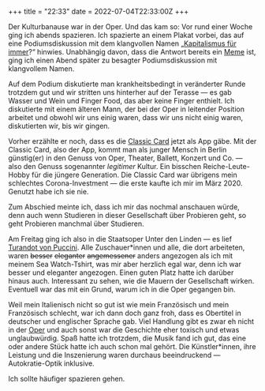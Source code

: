 +++
title = "22:33"
date = 2022-07-04T22:33:00Z
+++

Der Kulturbanause war in der Oper. Und das kam so: Vor rund einer Woche ging ich abends spazieren. Ich spazierte an einem Plakat vorbei, das auf eine Podiumsdiskussion mit dem klangvollen Namen „[Kapitalismus für immer][holtzbrinck]?“ hinwies. Unabhängig davon, dass die Antwort bereits ein [Meme][ulf] ist, ging ich einen Abend später zu besagter Podiumsdiskussion mit klangvollem Namen.

Auf dem Podium diskutierte man krankheitsbedingt in veränderter Runde trotzdem gut und wir stritten uns hinterher auf der Terasse — es gab Wasser und Wein und Finger Food, das aber keine Finger enthielt. Ich diskutierte mit einem älteren Mann, der bei der Oper in leitender Position arbeitet und obwohl wir uns einig waren, dass wir uns nicht einig waren, diskutierten wir, bis wir gingen.

Vorher erzählte er noch, dass es die [Classic Card][classic-card] jetzt als App gäbe. Mit der Classic Card, also der App, kommt man als junger Mensch in Berlin günstig(er) in den Genuss von Oper, Theater, Ballett, Konzert und Co. — also den Genuss sogenannter _legitimer_ Kultur. Ein bisschen Reiche-Leute-Hobby für die jüngere Generation. Die Classic Card war übrigens mein schlechtes Corona-Investment — die erste kaufte ich mir im März 2020. Genutzt habe ich sie nie.

Zum Abschied meinte ich, dass ich mir das nochmal anschauen würde, denn auch wenn Studieren in dieser Gesellschaft über Probieren geht, so geht Probieren manchmal über Studieren.

Am Freitag ging ich also in die Staatsoper Unter den Linden — es lief [Turandot von Puccini][turandot]. Alle Zuschauer\*innen und alle, die dort arbeiteten, waren <del>besser</del> <del>eleganter</del> <del>angemessener</del> anders angezogen als ich mit meinem Sea Watch-Tshirt, was mir aber herzlich egal war, denn ich war besser und eleganter angezogen. Einen guten Platz hatte ich darüber hinaus auch. Interessant zu sehen, wie die Mauern der Gesellschaft wirken. Eventuell war das mit ein Grund, warum ich in die Oper gegangen bin.

Weil mein Italienisch nicht so gut ist wie mein Französisch und mein Französisch schlecht, war ich dann doch ganz froh, dass es Obertitel in deutscher und englischer Sprache gab. Viel Handlung gibt es zwar eh nicht in der [Oper][turandot-wiki] und auch sonst war die Geschichte eher toxisch und etwas unglaubwürdig. Spaß hatte ich trotzdem, die Musik fand ich gut, das eine oder andere Stück hatte ich auch schon mal gehört. Die Künstler\*innen, ihre Leistung und die Inszenierung waren durchaus beeindruckend — Autokratie-Optik inklusive.

Ich sollte häufiger spazieren gehen.

[holtzbrinck]: https://mobile.twitter.com/HoltzbrinckBLN/status/1542484893661384704
[turandot]: https://www.staatsoper-berlin.de/de/veranstaltungen/turandot.10340/#event-52897
[turandot-wiki]: https://de.wikipedia.org/wiki/Turandot_(Puccini)
[ulf]: https://www.youtube.com/watch?v=GeZs9FqCxLM
[classic-card]: https://www.classiccard.de/de/
